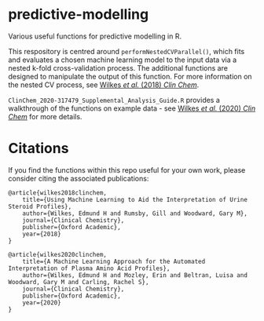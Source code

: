 # predictive-modelling
Various useful functions for predictive modelling in R.

This respository is centred around `performNestedCVParallel()`, which fits and evaluates a chosen machine learning model to the input data via a nested k-fold cross-validation process. The additional functions are designed to manipulate the output of this function. For more information on the nested CV process, see [Wilkes *et al.* (2018) *Clin Chem*](https://pubmed.ncbi.nlm.nih.gov/30097499/). 

`ClinChem_2020-317479_Supplemental_Analysis_Guide.R` provides a walkthrough of the functions on example data - see [Wilkes *et al.* (2020) *Clin Chem*](https://pubmed.ncbi.nlm.nih.gov/32870990/) for more details.

# Citations
If you find the functions within this repo useful for your own work, please consider citing the associated publications:

```
@article{wilkes2018clinchem,
    title={Using Machine Learning to Aid the Interpretation of Urine Steroid Profiles},
    author={Wilkes, Edmund H and Rumsby, Gill and Woodward, Gary M},
    journal={Clinical Chemistry},
    publisher={Oxford Academic},
    year={2018}
}
```

```
@article{wilkes2020clinchem,
    title={A Machine Learning Approach for the Automated Interpretation of Plasma Amino Acid Profiles},
    author={Wilkes, Edmund H and Mozley, Erin and Beltran, Luisa and Woodward, Gary M and Carling, Rachel S},
    journal={Clinical Chemistry},
    publisher={Oxford Academic},
    year={2020}
}
```
